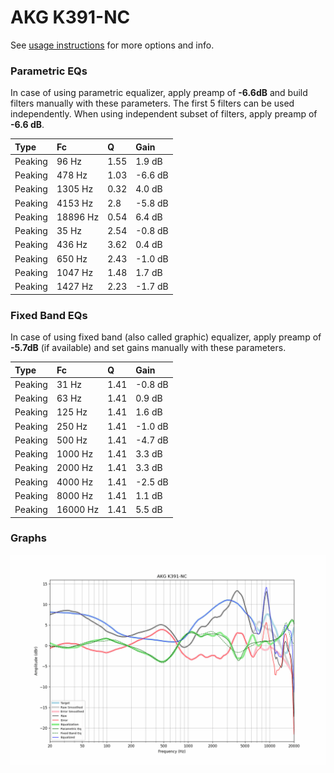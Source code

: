 # AKG K391-NC
See [usage instructions](https://github.com/jaakkopasanen/AutoEq#usage) for more options and info.

### Parametric EQs
In case of using parametric equalizer, apply preamp of **-6.6dB** and build filters manually
with these parameters. The first 5 filters can be used independently.
When using independent subset of filters, apply preamp of **-6.6 dB**.

| Type    | Fc       |    Q | Gain    |
|:--------|:---------|:-----|:--------|
| Peaking | 96 Hz    | 1.55 | 1.9 dB  |
| Peaking | 478 Hz   | 1.03 | -6.6 dB |
| Peaking | 1305 Hz  | 0.32 | 4.0 dB  |
| Peaking | 4153 Hz  | 2.8  | -5.8 dB |
| Peaking | 18896 Hz | 0.54 | 6.4 dB  |
| Peaking | 35 Hz    | 2.54 | -0.8 dB |
| Peaking | 436 Hz   | 3.62 | 0.4 dB  |
| Peaking | 650 Hz   | 2.43 | -1.0 dB |
| Peaking | 1047 Hz  | 1.48 | 1.7 dB  |
| Peaking | 1427 Hz  | 2.23 | -1.7 dB |

### Fixed Band EQs
In case of using fixed band (also called graphic) equalizer, apply preamp of **-5.7dB**
(if available) and set gains manually with these parameters.

| Type    | Fc       |    Q | Gain    |
|:--------|:---------|:-----|:--------|
| Peaking | 31 Hz    | 1.41 | -0.8 dB |
| Peaking | 63 Hz    | 1.41 | 0.9 dB  |
| Peaking | 125 Hz   | 1.41 | 1.6 dB  |
| Peaking | 250 Hz   | 1.41 | -1.0 dB |
| Peaking | 500 Hz   | 1.41 | -4.7 dB |
| Peaking | 1000 Hz  | 1.41 | 3.3 dB  |
| Peaking | 2000 Hz  | 1.41 | 3.3 dB  |
| Peaking | 4000 Hz  | 1.41 | -2.5 dB |
| Peaking | 8000 Hz  | 1.41 | 1.1 dB  |
| Peaking | 16000 Hz | 1.41 | 5.5 dB  |

### Graphs
![](./AKG%20K391-NC.png)